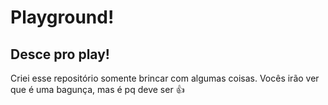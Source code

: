 # Playground!
## Desce pro play!

Criei esse repositório somente brincar com algumas coisas.
Vocês irão ver que é uma bagunça, mas é pq deve ser :+1:

